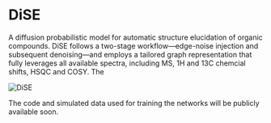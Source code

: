 # DiSE
A diffusion probabilistic model for automatic structure elucidation of organic compounds. DiSE follows a two-stage workflow—edge-noise injection and subsequent denoising—and employs a tailored graph representation that fully leverages all available spectra, including MS, 1H and 13C chemcial shifts, HSQC and COSY. The 


![DiSE](https://github.com/user-attachments/assets/e2ae3a50-e473-419c-8f76-ba948152be75)

The code and simulated data used for training the networks will be publicly available soon. 
